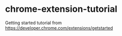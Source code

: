 # chrome-extension-tutorial
Getting started tutorial from https://developer.chrome.com/extensions/getstarted

